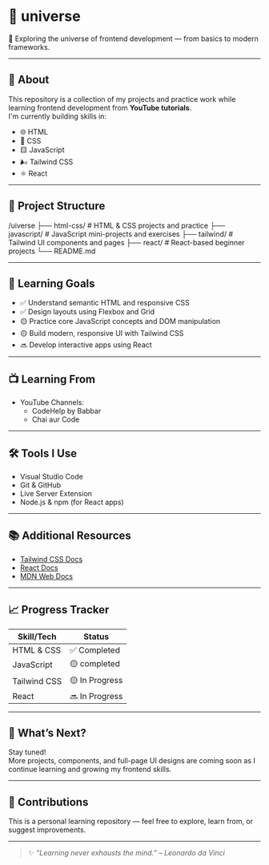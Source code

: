 # 🌌 universe

🚀 Exploring the universe of frontend development — from basics to modern frameworks.

---

## 🧠 About

This repository is a collection of my projects and practice work while learning frontend development from **YouTube tutorials**.  
I'm currently building skills in:

- 🌐 HTML  
- 🎨 CSS  
- 🟨 JavaScript  
- 🌬️ Tailwind CSS  
- ⚛️ React

---

## 📁 Project Structure

/uiverse
├── html-css/ # HTML & CSS projects and practice
├── javascript/ # JavaScript mini-projects and exercises
├── tailwind/ # Tailwind UI components and pages
├── react/ # React-based beginner projects
└── README.md


---

## 🎯 Learning Goals

- ✅ Understand semantic HTML and responsive CSS  
- ✅ Design layouts using Flexbox and Grid  
- 🟡 Practice core JavaScript concepts and DOM manipulation  
- 🟡 Build modern, responsive UI with Tailwind CSS  
- 🔜 Develop interactive apps using React

---

## 📺 Learning From

- YouTube Channels:  
  - CodeHelp by Babbar  
  - Chai aur Code 

---

## 🛠 Tools I Use

- Visual Studio Code  
- Git & GitHub  
- Live Server Extension  
- Node.js & npm (for React apps)  

---

## 📚 Additional Resources

- [Tailwind CSS Docs](https://tailwindcss.com/docs)  
- [React Docs](https://reactjs.org/docs/getting-started.html)  
- [MDN Web Docs](https://developer.mozilla.org/)  

---

## 📈 Progress Tracker

| Skill/Tech     | Status         |
|----------------|----------------|
| HTML & CSS     | ✅ Completed   |
| JavaScript     | 🟡 completed |
| Tailwind CSS   | 🟡 In Progress |
| React          | 🔜 In Progress|

---

## 🌟 What’s Next?

Stay tuned!  
More projects, components, and full-page UI designs are coming soon as I continue learning and growing my frontend skills.

---

## 🙌 Contributions

This is a personal learning repository — feel free to explore, learn from, or suggest improvements.

---

> ✨ *“Learning never exhausts the mind.” – Leonardo da Vinci*

